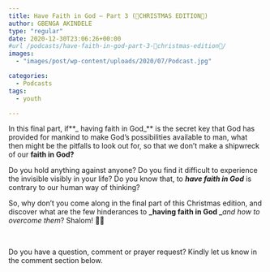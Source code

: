 ```yaml
---
title: Have Faith in God – Part 3 (🎁CHRISTMAS EDITION🎁)
author: GBENGA AKINDELE
type: "regular"
date: 2020-12-30T23:06:26+00:00
#url /podcasts/have-faith-in-god-part-3-🎁christmas-edition🎁/
images: 
  - "images/post/wp-content/uploads/2020/07/Podcast.jpg"

categories:
  - Podcasts
tags:
  - youth

---
```

In this final part, if**_ having faith in God_** is the secret key that God has provided for mankind to make God’s possibilities available to man, what then might be the pitfalls to look out for, so that we don’t make a shipwreck of our **faith in God?**

Do you hold anything against anyone? Do you find it difficult to experience the invisible visibly in your life? Do you know that, to **_have faith in God_** is contrary to our human way of thinking?

So, why don’t you come along in the final part of this Christmas edition, and discover what are the few hinderances to **_having faith in God _**_and how to overcome them_? Shalom! 🌟🌟

&nbsp;

Do you have a question, comment or prayer request? Kindly let us know in the comment section below.

